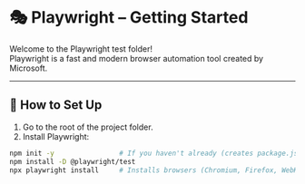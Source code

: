 # 🎭 Playwright – Getting Started

Welcome to the Playwright test folder!  
Playwright is a fast and modern browser automation tool created by Microsoft.

---

## 🚀 How to Set Up

1. Go to the root of the project folder.
2. Install Playwright:

```bash
npm init -y                # If you haven't already (creates package.json)
npm install -D @playwright/test
npx playwright install     # Installs browsers (Chromium, Firefox, WebKit)

